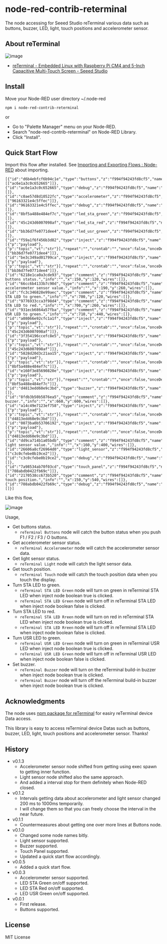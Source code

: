# node-red-contrib-reterminal

The node accessing for Seeed Studio reTerminal various data such as buttons, buzzer, LED, light, touch positions and accelerometer sensor.

## About reTerminal

![image](https://i.gyazo.com/7bcdadd4dd22a150775a2890d9145ab7.jpg)

- [reTerminal \- Embedded Linux with Raspberry Pi CM4 and 5\-Inch Capacitive Multi\-Touch Screen \- Seeed Studio](https://www.seeedstudio.com/ReTerminal-with-CM4-p-4904.html)

## Install

Move your Node-RED user directory ~/.node-red

```
npm i node-red-contrib-reterminal
```

or

* Go to "Palette Manager" menu on your Node-RED.
* Search "node-red-contrib-reterminal" on Node-RED Library.
* Click "Install".

## Quick Start Flow

Import this flow after installed. See [Importing and Exporting Flows : Node\-RED](https://nodered.org/docs/user-guide/editor/workspace/import-export) about importing.


```
[{"id":"d6b4ebfcf6b94c1e","type":"buttons","z":"f994f94243fd8cf5","name":"","x":150,"y":160,"wires":[["ac6e1a3c0c652665"]]},{"id":"ac6e1a3c0c652665","type":"debug","z":"f994f94243fd8cf5","name":"","active":true,"tosidebar":true,"console":false,"tostatus":false,"complete":"false","statusVal":"","statusType":"auto","x":450,"y":160,"wires":[]},{"id":"c0ae57d8d10522fc","type":"accelerometer","z":"f994f94243fd8cf5","name":"","x":170,"y":300,"wires":[["96163321e4c5ffec"]]},{"id":"96163321e4c5ffec","type":"debug","z":"f994f94243fd8cf5","name":"","active":true,"tosidebar":true,"console":false,"tostatus":false,"complete":"false","statusVal":"","statusType":"auto","x":450,"y":300,"wires":[]},{"id":"8bf5a488e484ef7c","type":"led_sta_green","z":"f994f94243fd8cf5","name":"","x":900,"y":160,"wires":[]},{"id":"45c243d6007098af","type":"led_sta_red","z":"f994f94243fd8cf5","name":"","x":890,"y":300,"wires":[]},{"id":"bb36d7fe0771dee4","type":"led_usr_green","z":"f994f94243fd8cf5","name":"","x":900,"y":480,"wires":[]},{"id":"f59a1f6f456b3d82","type":"inject","z":"f994f94243fd8cf5","name":"","props":[{"p":"payload"},{"p":"topic","vt":"str"}],"repeat":"","crontab":"","once":false,"onceDelay":0.1,"topic":"","payload":"true","payloadType":"bool","x":670,"y":480,"wires":[["bb36d7fe0771dee4"]]},{"id":"be3c349ad01799ca","type":"inject","z":"f994f94243fd8cf5","name":"","props":[{"p":"payload"},{"p":"topic","vt":"str"}],"repeat":"","crontab":"","once":false,"onceDelay":0.1,"topic":"","payload":"false","payloadType":"bool","x":670,"y":520,"wires":[["bb36d7fe0771dee4"]]},{"id":"6218e1ca0a3cde93","type":"comment","z":"f994f94243fd8cf5","name":"Get buttons status.","info":"","x":150,"y":120,"wires":[]},{"id":"66cc6b4133b7c90d","type":"comment","z":"f994f94243fd8cf5","name":"Get accelerometer sensor value.","info":"","x":190,"y":260,"wires":[]},{"id":"fc3c346828e99aec","type":"comment","z":"f994f94243fd8cf5","name":"Turn STA LED to green.","info":"","x":700,"y":120,"wires":[]},{"id":"9776933cca3f98d4","type":"comment","z":"f994f94243fd8cf5","name":"Turn STA LED to red.","info":"","x":700,"y":260,"wires":[]},{"id":"931ecb6864a57fba","type":"comment","z":"f994f94243fd8cf5","name":"Turn USR LED to green.","info":"","x":710,"y":440,"wires":[]},{"id":"a08066e92cfc1a1f","type":"inject","z":"f994f94243fd8cf5","name":"","props":[{"p":"payload"},{"p":"topic","vt":"str"}],"repeat":"","crontab":"","once":false,"onceDelay":0.1,"topic":"","payload":"true","payloadType":"bool","x":670,"y":320,"wires":[["45c243d6007098af"]]},{"id":"3f354196ccefc8e5","type":"inject","z":"f994f94243fd8cf5","name":"","props":[{"p":"payload"},{"p":"topic","vt":"str"}],"repeat":"","crontab":"","once":false,"onceDelay":0.1,"topic":"","payload":"false","payloadType":"bool","x":670,"y":360,"wires":[["45c243d6007098af"]]},{"id":"5828d20d3c21aa15","type":"inject","z":"f994f94243fd8cf5","name":"","props":[{"p":"payload"},{"p":"topic","vt":"str"}],"repeat":"","crontab":"","once":false,"onceDelay":0.1,"topic":"","payload":"true","payloadType":"bool","x":670,"y":160,"wires":[["8bf5a488e484ef7c"]]},{"id":"e160f3e85690820e","type":"inject","z":"f994f94243fd8cf5","name":"","props":[{"p":"payload"},{"p":"topic","vt":"str"}],"repeat":"","crontab":"","once":false,"onceDelay":0.1,"topic":"","payload":"false","payloadType":"bool","x":670,"y":200,"wires":[["8bf5a488e484ef7c"]]},{"id":"d4813edd60e9c3bd","type":"buzzer","z":"f994f94243fd8cf5","name":"","x":870,"y":640,"wires":[]},{"id":"8fdb3b50b5876ea5","type":"comment","z":"f994f94243fd8cf5","name":"Set buzzer.","info":"","x":660,"y":600,"wires":[]},{"id":"a14c49e7123ef758","type":"inject","z":"f994f94243fd8cf5","name":"","props":[{"p":"payload"},{"p":"topic","vt":"str"}],"repeat":"","crontab":"","once":false,"onceDelay":0.1,"topic":"","payload":"true","payloadType":"bool","x":670,"y":640,"wires":[["d4813edd60e9c3bd"]]},{"id":"0073ba0b53706192","type":"inject","z":"f994f94243fd8cf5","name":"","props":[{"p":"payload"},{"p":"topic","vt":"str"}],"repeat":"","crontab":"","once":false,"onceDelay":0.1,"topic":"","payload":"false","payloadType":"bool","x":670,"y":680,"wires":[["d4813edd60e9c3bd"]]},{"id":"dd9ca714b1a05bdb","type":"comment","z":"f994f94243fd8cf5","name":"Get light sensor value.","info":"","x":160,"y":400,"wires":[]},{"id":"26606a8cf26964d0","type":"light_sensor","z":"f994f94243fd8cf5","name":"","x":140,"y":440,"wires":[["c3c0cfebe0b19ce2"]]},{"id":"c3c0cfebe0b19ce2","type":"debug","z":"f994f94243fd8cf5","name":"","active":true,"tosidebar":true,"console":false,"tostatus":false,"complete":"false","statusVal":"","statusType":"auto","x":450,"y":440,"wires":[]},{"id":"7a98534ab70f03cd","type":"touch_panel","z":"f994f94243fd8cf5","name":"","x":140,"y":580,"wires":[["708abdb0422fb69c"]]},{"id":"2170538cc673b520","type":"comment","z":"f994f94243fd8cf5","name":"Get touch position.","info":"","x":150,"y":540,"wires":[]},{"id":"708abdb0422fb69c","type":"debug","z":"f994f94243fd8cf5","name":"","active":true,"tosidebar":true,"console":false,"tostatus":false,"complete":"false","statusVal":"","statusType":"auto","x":450,"y":580,"wires":[]}]
```

Like this flow,

![image](https://i.gyazo.com/226cec9b41be58cd4eac6e9641c7152b.png)

Usage,

- Get buttons status.
  - `reTerminal Buttons` node will catch the button status when you push F1 / F2 / F3 / O buttons.
- Get accelerometer sensor status.
  - `reTerminal Accelerometer` node will catch the accelerometer sensor data.
- Get light sensor status.
  - `reTerminal Light` node will catch the light sensor data.
- Get touch position.
  - `reTerminal Touch` node will catch the touch position data when you touch the display. 
- Turn STA LED to green.
  - `reTerminal STA LED Green` node will turn on green in reTerminal STA LED when inject node boolean true is clicked.
  - `reTerminal STA LED Green` node will turn off in reTerminal STA LED when inject node boolean false is clicked.
- Turn STA LED to red.
  - `reTerminal STA LED Rreen` node will turn on red in reTerminal STA LED when inject node boolean true is clicked.
  - `reTerminal STA LED Rreen` node will turn off in reTerminal STA LED when inject node boolean false is clicked.
- Turn USR LED to green.
  - `reTerminal USR LED Green` node will turn on green in reTerminal USR LED when inject node boolean true is clicked.
  - `reTerminal USR LED Green` node will turn off in reTerminal USR LED  when inject node boolean false is clicked.
- Set buzzer.
  - `reTerminal Buzzer` node will turn on the reTerminal build-in buzzer when inject node boolean true is clicked.
  - `reTerminal Buzzer` node will turn off the reTerminal build-in buzzer when inject node boolean true is clicked.

## Acknowledgments

The node uses [npm package for reTerminal](https://www.npmjs.com/package/npm-reterminal) for easiry reTerminal device Data access.

This library is easy to access reTerminal device Datas such as buttons, buzzer, LED, light, touch positions and accelerometer sensor. Thanks!

## History

- v0.1.3
  - Accelerometer sensor node shifted from getting using exec spawn to getting inner function.
  - Light sensor node shifted also the same approach.
  - And added a  interval stop for them definitely when Node-RED closed.
- v0.1.2
  - Intervals getting data about accelerometer and light sensor changed 200 ms to 1000ms temporarily.
  - I will change them so that you can freely choose the interval in the near future.
- v0.1.1
  - Countermeasures about getting one over more lines at Buttons node.
- v0.1.0
  - Changed some node names bitly.
  - Light sensor supported.
  - Buzzer supported.
  - Touch Panel supported.
  - Updated a quick start flow accordingly.
- v0.0.5
  - Added a quick start flow.
- v0.0.3
  - Accelerometer sensor supported.
  - LED STA Green on/off supported.
  - LED STA Red on/off supported.
  - LED USR Green on/off supported.
- v0.0.1
  - First release.
  - Buttons supported.

## License

MIT License